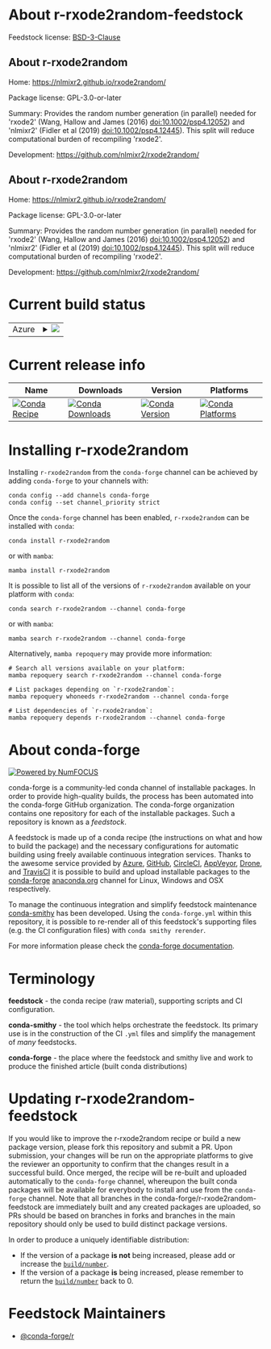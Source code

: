 About r-rxode2random-feedstock
==============================

Feedstock license: [BSD-3-Clause](https://github.com/conda-forge/r-rxode2random-feedstock/blob/main/LICENSE.txt)


About r-rxode2random
--------------------

Home: https://nlmixr2.github.io/rxode2random/

Package license: GPL-3.0-or-later

Summary: Provides the random number generation (in parallel) needed for 'rxode2' (Wang, Hallow and  James (2016) <doi:10.1002/psp4.12052>) and 'nlmixr2' (Fidler et al (2019) <doi:10.1002/psp4.12445>). This split will reduce computational burden of recompiling 'rxode2'.

Development: https://github.com/nlmixr2/rxode2random/

About r-rxode2random
--------------------

Home: https://nlmixr2.github.io/rxode2random/

Package license: GPL-3.0-or-later

Summary: Provides the random number generation (in parallel) needed for 'rxode2' (Wang, Hallow and  James (2016) <doi:10.1002/psp4.12052>) and 'nlmixr2' (Fidler et al (2019) <doi:10.1002/psp4.12445>). This split will reduce computational burden of recompiling 'rxode2'.

Development: https://github.com/nlmixr2/rxode2random/

Current build status
====================


<table>
    
  <tr>
    <td>Azure</td>
    <td>
      <details>
        <summary>
          <a href="https://dev.azure.com/conda-forge/feedstock-builds/_build/latest?definitionId=20526&branchName=main">
            <img src="https://dev.azure.com/conda-forge/feedstock-builds/_apis/build/status/r-rxode2random-feedstock?branchName=main">
          </a>
        </summary>
        <table>
          <thead><tr><th>Variant</th><th>Status</th></tr></thead>
          <tbody><tr>
              <td>linux_64_r_base4.1</td>
              <td>
                <a href="https://dev.azure.com/conda-forge/feedstock-builds/_build/latest?definitionId=20526&branchName=main">
                  <img src="https://dev.azure.com/conda-forge/feedstock-builds/_apis/build/status/r-rxode2random-feedstock?branchName=main&jobName=linux&configuration=linux%20linux_64_r_base4.1" alt="variant">
                </a>
              </td>
            </tr><tr>
              <td>linux_64_r_base4.2</td>
              <td>
                <a href="https://dev.azure.com/conda-forge/feedstock-builds/_build/latest?definitionId=20526&branchName=main">
                  <img src="https://dev.azure.com/conda-forge/feedstock-builds/_apis/build/status/r-rxode2random-feedstock?branchName=main&jobName=linux&configuration=linux%20linux_64_r_base4.2" alt="variant">
                </a>
              </td>
            </tr><tr>
              <td>linux_64_r_base4.3</td>
              <td>
                <a href="https://dev.azure.com/conda-forge/feedstock-builds/_build/latest?definitionId=20526&branchName=main">
                  <img src="https://dev.azure.com/conda-forge/feedstock-builds/_apis/build/status/r-rxode2random-feedstock?branchName=main&jobName=linux&configuration=linux%20linux_64_r_base4.3" alt="variant">
                </a>
              </td>
            </tr><tr>
              <td>osx_64_r_base4.2</td>
              <td>
                <a href="https://dev.azure.com/conda-forge/feedstock-builds/_build/latest?definitionId=20526&branchName=main">
                  <img src="https://dev.azure.com/conda-forge/feedstock-builds/_apis/build/status/r-rxode2random-feedstock?branchName=main&jobName=osx&configuration=osx%20osx_64_r_base4.2" alt="variant">
                </a>
              </td>
            </tr><tr>
              <td>osx_64_r_base4.3</td>
              <td>
                <a href="https://dev.azure.com/conda-forge/feedstock-builds/_build/latest?definitionId=20526&branchName=main">
                  <img src="https://dev.azure.com/conda-forge/feedstock-builds/_apis/build/status/r-rxode2random-feedstock?branchName=main&jobName=osx&configuration=osx%20osx_64_r_base4.3" alt="variant">
                </a>
              </td>
            </tr>
          </tbody>
        </table>
      </details>
    </td>
  </tr>
</table>

Current release info
====================

| Name | Downloads | Version | Platforms |
| --- | --- | --- | --- |
| [![Conda Recipe](https://img.shields.io/badge/recipe-r--rxode2random-green.svg)](https://anaconda.org/conda-forge/r-rxode2random) | [![Conda Downloads](https://img.shields.io/conda/dn/conda-forge/r-rxode2random.svg)](https://anaconda.org/conda-forge/r-rxode2random) | [![Conda Version](https://img.shields.io/conda/vn/conda-forge/r-rxode2random.svg)](https://anaconda.org/conda-forge/r-rxode2random) | [![Conda Platforms](https://img.shields.io/conda/pn/conda-forge/r-rxode2random.svg)](https://anaconda.org/conda-forge/r-rxode2random) |

Installing r-rxode2random
=========================

Installing `r-rxode2random` from the `conda-forge` channel can be achieved by adding `conda-forge` to your channels with:

```
conda config --add channels conda-forge
conda config --set channel_priority strict
```

Once the `conda-forge` channel has been enabled, `r-rxode2random` can be installed with `conda`:

```
conda install r-rxode2random
```

or with `mamba`:

```
mamba install r-rxode2random
```

It is possible to list all of the versions of `r-rxode2random` available on your platform with `conda`:

```
conda search r-rxode2random --channel conda-forge
```

or with `mamba`:

```
mamba search r-rxode2random --channel conda-forge
```

Alternatively, `mamba repoquery` may provide more information:

```
# Search all versions available on your platform:
mamba repoquery search r-rxode2random --channel conda-forge

# List packages depending on `r-rxode2random`:
mamba repoquery whoneeds r-rxode2random --channel conda-forge

# List dependencies of `r-rxode2random`:
mamba repoquery depends r-rxode2random --channel conda-forge
```


About conda-forge
=================

[![Powered by
NumFOCUS](https://img.shields.io/badge/powered%20by-NumFOCUS-orange.svg?style=flat&colorA=E1523D&colorB=007D8A)](https://numfocus.org)

conda-forge is a community-led conda channel of installable packages.
In order to provide high-quality builds, the process has been automated into the
conda-forge GitHub organization. The conda-forge organization contains one repository
for each of the installable packages. Such a repository is known as a *feedstock*.

A feedstock is made up of a conda recipe (the instructions on what and how to build
the package) and the necessary configurations for automatic building using freely
available continuous integration services. Thanks to the awesome service provided by
[Azure](https://azure.microsoft.com/en-us/services/devops/), [GitHub](https://github.com/),
[CircleCI](https://circleci.com/), [AppVeyor](https://www.appveyor.com/),
[Drone](https://cloud.drone.io/welcome), and [TravisCI](https://travis-ci.com/)
it is possible to build and upload installable packages to the
[conda-forge](https://anaconda.org/conda-forge) [anaconda.org](https://anaconda.org/)
channel for Linux, Windows and OSX respectively.

To manage the continuous integration and simplify feedstock maintenance
[conda-smithy](https://github.com/conda-forge/conda-smithy) has been developed.
Using the ``conda-forge.yml`` within this repository, it is possible to re-render all of
this feedstock's supporting files (e.g. the CI configuration files) with ``conda smithy rerender``.

For more information please check the [conda-forge documentation](https://conda-forge.org/docs/).

Terminology
===========

**feedstock** - the conda recipe (raw material), supporting scripts and CI configuration.

**conda-smithy** - the tool which helps orchestrate the feedstock.
                   Its primary use is in the construction of the CI ``.yml`` files
                   and simplify the management of *many* feedstocks.

**conda-forge** - the place where the feedstock and smithy live and work to
                  produce the finished article (built conda distributions)


Updating r-rxode2random-feedstock
=================================

If you would like to improve the r-rxode2random recipe or build a new
package version, please fork this repository and submit a PR. Upon submission,
your changes will be run on the appropriate platforms to give the reviewer an
opportunity to confirm that the changes result in a successful build. Once
merged, the recipe will be re-built and uploaded automatically to the
`conda-forge` channel, whereupon the built conda packages will be available for
everybody to install and use from the `conda-forge` channel.
Note that all branches in the conda-forge/r-rxode2random-feedstock are
immediately built and any created packages are uploaded, so PRs should be based
on branches in forks and branches in the main repository should only be used to
build distinct package versions.

In order to produce a uniquely identifiable distribution:
 * If the version of a package **is not** being increased, please add or increase
   the [``build/number``](https://docs.conda.io/projects/conda-build/en/latest/resources/define-metadata.html#build-number-and-string).
 * If the version of a package **is** being increased, please remember to return
   the [``build/number``](https://docs.conda.io/projects/conda-build/en/latest/resources/define-metadata.html#build-number-and-string)
   back to 0.

Feedstock Maintainers
=====================

* [@conda-forge/r](https://github.com/conda-forge/r/)

